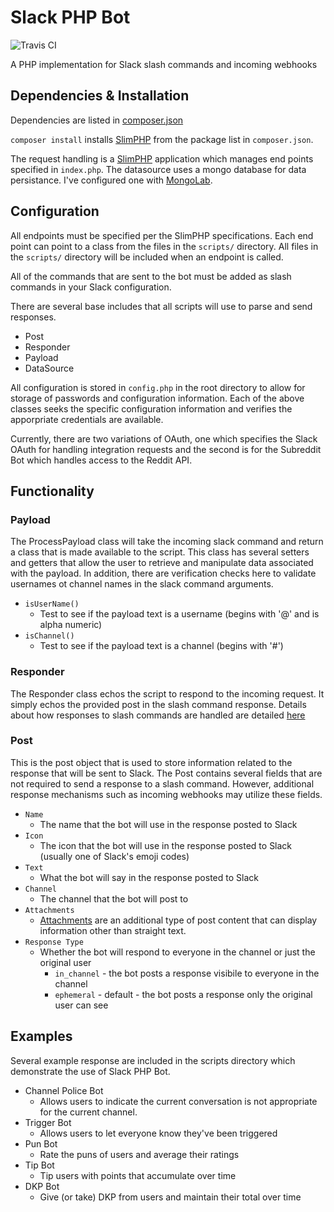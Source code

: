 # Slack PHP Bot

![Travis CI](https://travis-ci.org/alexmj212/slackphpbot.svg?branch=master)

A PHP implementation for Slack slash commands and incoming webhooks

## Dependencies & Installation

Dependencies are listed in [composer.json](https://github.com/alexmj212/slackphp/blob/master/composer.json)

`composer install` installs [SlimPHP](https://github.com/slimphp/Slim) from the package list in `composer.json`.

The request handling is a [SlimPHP](https://github.com/slimphp/Slim) application which manages end points specified in `index.php`. The datasource uses a mongo database for data persistance. I've configured one with [MongoLab](https://mongolab.com).

## Configuration

All endpoints must be specified per the SlimPHP specifications. Each end point can point to a class from the files in the `scripts/` directory. All files in the `scripts/` directory will be included when an endpoint is called.

All of the commands that are sent to the bot must be added as slash commands in your Slack configuration.

There are several base includes that all scripts will use to parse and send responses.
* Post
* Responder
* Payload
* DataSource

All configuration is stored in `config.php` in the root directory to allow for storage of passwords and configuration information. Each of the above classes seeks the specific configuration information and verifies the apporpriate credentials are available.

Currently, there are two variations of OAuth, one which specifies the Slack OAuth for handling integration requests and the second is for the Subreddit Bot which handles access to the Reddit API.

## Functionality

### Payload
The ProcessPayload class will take the incoming slack command and return a class that is made available to the script. This class has several setters and getters that allow the user to retrieve and manipulate data associated with the payload. In addition, there are verification checks here to validate usernames ot channel names in the slack command arguments.
* `isUserName()`
  * Test to see if the payload text is a username (begins with '@' and is alpha numeric)
* `isChannel()`
  * Test to see if the payload text is a channel (begins with '#')

### Responder
The Responder class echos the script to respond to the incoming request. It simply echos the provided post in the slash command response. Details about how responses to slash commands are handled are detailed [here](https://api.slack.com/slash-commands)

### Post
This is the post object that is used to store information related to the response that will be sent to Slack. The Post contains several fields that are not required to send a response to a slash command. However, additional response mechanisms such as incoming webhooks may utilize these fields.
* `Name`
  * The name that the bot will use in the response posted to Slack
* `Icon`
  * The icon that the bot will use in the response posted to Slack (usually one of Slack's emoji codes)
* `Text`
  * What the bot will say in the response posted to Slack
* `Channel`
  * The channel that the bot will post to
* `Attachments`
  * [Attachments](https://api.slack.com/docs/attachments) are an additional type of post content that can display information other than straight text.
* `Response Type`
  * Whether the bot will respond to everyone in the channel or just the original user
    * `in_channel` - the bot posts a response visibile to everyone in the channel
    * `ephemeral` - default - the bot posts a response only the original user can see

## Examples
Several example response are included in the scripts directory which demonstrate the use of Slack PHP Bot.
* Channel Police Bot
  * Allows users to indicate the current conversation is not appropriate for the current channel.
* Trigger Bot
  * Allows users to let everyone know they've been triggered
* Pun Bot
  * Rate the puns of users and average their ratings
* Tip Bot
  * Tip users with points that accumulate over time
* DKP Bot
  * Give (or take) DKP from users and maintain their total over time
